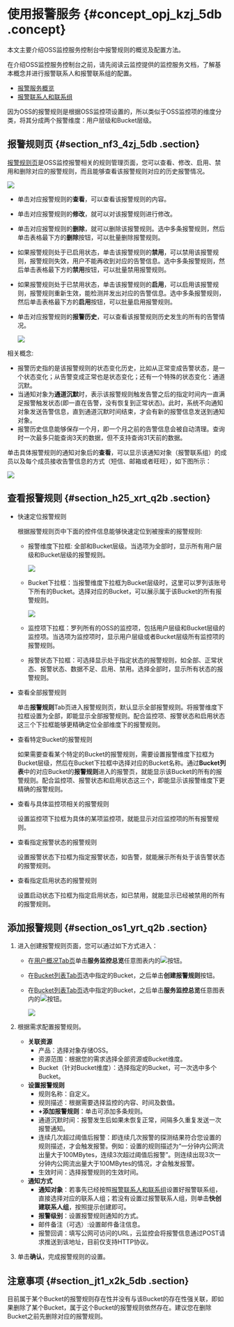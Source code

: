 # 使用报警服务 {#concept_opj_kzj_5db .concept}

本文主要介绍OSS监控服务控制台中报警规则的概览及配置方法。

在介绍OSS监控服务控制台之前，请先阅读云监控提供的监控服务文档，了解基本概念并进行报警联系人和报警联系组的配置。

-   [报警服务概览](../../../../../intl.zh-CN/用户指南/报警服务/报警服务概览.md#)
-   [报警联系人和联系组](../../../../../intl.zh-CN/用户指南/报警服务/报警联系人/报警联系人__报警联系组管理.md#)

因为OSS的报警规则是根据OSS监控项设置的，所以类似于OSS监控项的维度分类，将其分成两个报警维度：用户层级和Bucket层级。

## 报警规则页 {#section_nf3_4zj_5db .section}

[报警规则页](https://cloudmonitor.console.aliyun.com/#/cloud/alarmrules/oss//-----all-----/)是OSS监控报警相关的规则管理页面，您可以查看、修改、启用、禁用和删除对应的报警规则，而且能够查看该报警规则对应的历史报警情况。

![](http://static-aliyun-doc.oss-cn-hangzhou.aliyuncs.com/assets/img/4393/15543572341216_zh-CN.png)

-   单击对应报警规则的**查看**，可以查看该报警规则的内容。
-   单击对应报警规则的**修改**，就可以对该报警规则进行修改。
-   单击对应报警规则的**删除**，就可以删除该报警规则。选中多条报警规则，然后单击表格最下方的**删除**按钮，可以批量删除报警规则。
-   如果报警规则处于已启用状态，单击该报警规则的**禁用**，可以禁用该报警规则，报警规则失效，用户不能再收到对应的告警信息。选中多条报警规则，然后单击表格最下方的**禁用**按钮，可以批量禁用报警规则。
-   如果报警规则处于已禁用状态，单击该报警规则的**启用**，可以启用该报警规则，报警规则重新生效，能检测并发出对应的告警信息。选中多条报警规则，然后单击表格最下方的**启用**按钮，可以批量启用报警规则。
-   单击对应报警规则的**报警历史**，可以查看该报警规则历史发生的所有的告警情况。

    ![](http://static-aliyun-doc.oss-cn-hangzhou.aliyuncs.com/assets/img/4393/15543572346384_zh-CN.png)


相关概念:

-   报警历史指的是该报警规则的状态变化历史，比如从正常变成告警状态，是一个状态变化；从告警变成正常也是状态变化；还有一个特殊的状态变化：通道沉默。
-   当通知对象为**通道沉默**时，表示该报警规则触发告警之后的指定时间内一直满足报警触发状态\(即一直在告警，没有恢复到正常状态\)。此时，系统不向通知对象发送告警信息，直到通道沉默时间结束，才会有新的报警信息发送到通知对象。
-   报警历史信息能够保存一个月，即一个月之前的告警信息会被自动清理。查询时一次最多只能查询3天的数据，但不支持查询31天前的数据。

单击具体报警规则的通知对象后的**查看**，可以显示该通知对象（报警联系组）的成员以及每个成员接收告警信息的方式（短信、邮箱或者旺旺），如下图所示：

![](http://static-aliyun-doc.oss-cn-hangzhou.aliyuncs.com/assets/img/4393/15543572346385_zh-CN.jpg)

## 查看报警规则 {#section_h25_xrt_q2b .section}

-   快速定位报警规则

    根据报警规则页中下面的控件信息能够快速定位到被搜索的报警规则:

    -   报警维度下拉框: 全部和Bucket层级。当选项为全部时，显示所有用户层级和Bucket层级的报警规则。

        ![](http://static-aliyun-doc.oss-cn-hangzhou.aliyuncs.com/assets/img/4393/15543572346386_zh-CN.png)

    -   Bucket下拉框：当报警维度下拉框为Bucket层级时，这里可以罗列该账号下所有的Bucket。选择对应的Bucket，可以展示属于该Bucket的所有报警规则。

        ![](http://static-aliyun-doc.oss-cn-hangzhou.aliyuncs.com/assets/img/4393/15543572346387_zh-CN.png)

    -   监控项下拉框：罗列所有的OSS的监控项，包括用户层级和Bucket层级的监控项。当选项为监控项时，显示用户层级或者Bucket层级所有监控项的报警规则。
    -   报警状态下拉框：可选择显示处于指定状态的报警规则，如全部、正常状态、报警状态、数据不足、启用、禁用。选择全部时，显示所有状态的报警规则。
-   查看全部报警规则

    单击**报警规则**Tab页进入报警规则页，默认显示全部报警规则。将报警维度下拉框设置为全部，即能显示全部报警规则。配合监控项、报警状态和启用状态这三个下拉框能够更精确定位全部维度下的报警规则。

-   查看特定Bucket的报警规则

    如果需要查看某个特定的Bucket的报警规则，需要设置报警维度下拉框为Bucket层级，然后在Bucket下拉框中选择对应的Bucket名称。通过**Bucket列表**中的对应Bucket的**报警规则**进入的报警页，就能显示该Bucket的所有的报警规则。配合监控项、报警状态和启用状态这三个，即能显示该报警维度下更精确的报警规则。

-   查看与具体监控项相关的报警规则

    设置监控项下拉框为具体的某项监控项，就能显示对应监控项的所有报警规则。

-   查看指定报警状态的报警规则

    设置报警状态下拉框为指定报警状态，如告警，就能展示所有处于该告警状态的报警规则。

-   查看指定启用状态的报警规则

    设置启动状态下拉框为指定启用状态，如已禁用，就能显示已经被禁用的所有的报警规则。


## 添加报警规则 {#section_os1_yrt_q2b .section}

1.  进入创建报警规则页面，您可以通过如下方式进入：
    -   在[用户概况Tab页](https://cloudmonitor.console.aliyun.com/#/cloud/overview/oss/)单击**服务监控总览**任意图表内的![](https://docs-aliyun.cn-hangzhou.oss.aliyun-inc.com/internal/oss/0.0.4/assets/image/media/alert_chart.jpg)按钮。
    -   在[Bucket列表Tab页](https://cloudmonitor.console.aliyun.com/#/cloud/buckets/oss/)选中指定的Bucket，之后单击**创建报警规则**按钮。
    -   在[Bucket列表Tab页](https://cloudmonitor.console.aliyun.com/#/cloud/buckets/oss/)选中指定的Bucket，之后单击**服务监控总览**任意图表内的![](https://docs-aliyun.cn-hangzhou.oss.aliyun-inc.com/internal/oss/0.0.4/assets/image/media/alert_chart.jpg)按钮。

        ![](http://static-aliyun-doc.oss-cn-hangzhou.aliyuncs.com/assets/img/4393/155435723438977_zh-CN.png)

2.  根据需求配置报警规则。
    -   **关联资源**
        -   产品：选择对象存储OSS。
        -   资源范围：根据您的需求选择全部资源或Bucket维度。
        -   Bucket（针对Bucket维度）：选择指定的Bucket，可一次选中多个Bucket。
    -   **设置报警规则**
        -   规则名称：自定义。
        -   规则描述：根据需要选择监控的内容、时间及数值。
        -   **+添加报警规则**：单击可添加多条规则。
        -   通道沉默时间：报警发生后如果未恢复正常，间隔多久重复发送一次报警通知。
        -   连续几次超过阈值后报警：即连续几次报警的探测结果符合您设置的规则描述，才会触发报警。例如：设置的规则描述为“一分钟内公网流出量大于100MBytes，连续3次超过阈值后报警”。则连续出现3次一分钟内公网流出量大于100MBytes的情况，才会触发报警。
        -   生效时间：选择报警规则的生效时间。
    -   **通知方式**
        -   **通知对象**：若事先已经按照[报警联系人和联系组](../../../../../intl.zh-CN/用户指南/报警服务/报警联系人/报警联系人__报警联系组管理.md#)设置好报警联系组，直接选择对应的联系人组；若没有设置过报警联系人组，则单击**快创建联系人组**，按照提示创建即可。
        -   **报警级别**：设置报警规则通知的方式。
        -   邮件备注（可选）:设置邮件备注信息。
        -   报警回调：填写公网可访问的URL，云监控会将报警信息通过POST请求推送到该地址，目前仅支持HTTP协议。
3.  单击**确认**，完成报警规则的设置。

## 注意事项 {#section_jt1_x2k_5db .section}

目前属于某个Bucket的报警规则存在性并没有与该Bucket的存在性强关联，即如果删除了某个Bucket，属于这个Bucket的报警规则依然存在。建议您在删除Bucket之前先删除对应的报警规则。

